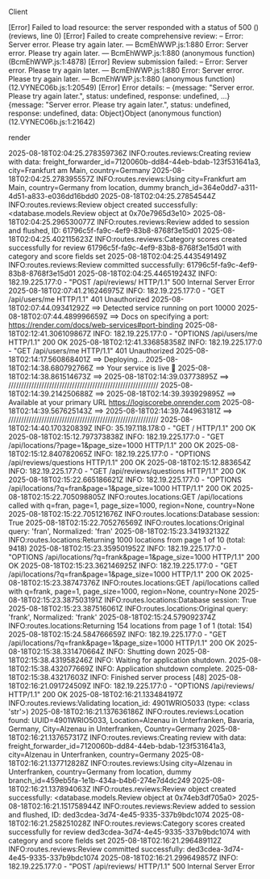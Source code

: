 Client

[Error] Failed to load resource: the server responded with a status of 500 () (reviews, line 0)
[Error] Failed to create comprehensive review: – Error: Server error. Please try again later. — BcmEhWWP.js:1:880
Error: Server error. Please try again later. — BcmEhWWP.js:1:880
	(anonymous function) (BcmEhWWP.js:1:4878)
[Error] Review submission failed: – Error: Server error. Please try again later. — BcmEhWWP.js:1:880
Error: Server error. Please try again later. — BcmEhWWP.js:1:880
	(anonymous function) (12.VYNEC06b.js:1:20549)
[Error] Error details: – {message: "Server error. Please try again later.", status: undefined, response: undefined, …}
{message: "Server error. Please try again later.", status: undefined, response: undefined, data: Object}Object
	(anonymous function) (12.VYNEC06b.js:1:21642)

render

2025-08-18T02:04:25.278359736Z INFO:routes.reviews:Creating review with data: freight_forwarder_id=7120060b-dd84-44eb-bdab-123f531641a3, city=Frankfurt am Main, country=Germany
2025-08-18T02:04:25.278395557Z INFO:routes.reviews:Using city=Frankfurt am Main, country=Germany from location, dummy branch_id=364e0dd7-a311-4d51-a833-e036dd16bdd0
2025-08-18T02:04:25.27854544Z INFO:routes.reviews:Review object created successfully: <database.models.Review object at 0x70e7965d3e10>
2025-08-18T02:04:25.296530077Z INFO:routes.reviews:Review added to session and flushed, ID: 61796c5f-fa9c-4ef9-83b8-8768f3e15d01
2025-08-18T02:04:25.402115623Z INFO:routes.reviews:Category scores created successfully for review 61796c5f-fa9c-4ef9-83b8-8768f3e15d01 with category and score fields set
2025-08-18T02:04:25.443549149Z INFO:routes.reviews:Review committed successfully: 61796c5f-fa9c-4ef9-83b8-8768f3e15d01
2025-08-18T02:04:25.446519243Z INFO:     182.19.225.177:0 - "POST /api/reviews/ HTTP/1.1" 500 Internal Server Error
2025-08-18T02:07:41.216246975Z INFO:     182.19.225.177:0 - "GET /api/users/me HTTP/1.1" 401 Unauthorized
2025-08-18T02:07:44.09341292Z ==> Detected service running on port 10000
2025-08-18T02:07:44.489996659Z ==> Docs on specifying a port: https://render.com/docs/web-services#port-binding
2025-08-18T02:12:41.306109867Z INFO:     182.19.225.177:0 - "OPTIONS /api/users/me HTTP/1.1" 200 OK
2025-08-18T02:12:41.336858358Z INFO:     182.19.225.177:0 - "GET /api/users/me HTTP/1.1" 401 Unauthorized
2025-08-18T02:14:17.560868401Z ==> Deploying...
2025-08-18T02:14:38.680792766Z ==> Your service is live 🎉
2025-08-18T02:14:38.861514673Z ==> 
2025-08-18T02:14:39.03773895Z ==> ///////////////////////////////////////////////////////////
2025-08-18T02:14:39.214250688Z ==> 
2025-08-18T02:14:39.393929895Z ==> Available at your primary URL https://logiscorebe.onrender.com
2025-08-18T02:14:39.567625143Z ==> 
2025-08-18T02:14:39.744963181Z ==> ///////////////////////////////////////////////////////////
2025-08-18T02:14:40.170320839Z INFO:     35.197.118.178:0 - "GET / HTTP/1.1" 200 OK
2025-08-18T02:15:12.797373838Z INFO:     182.19.225.177:0 - "GET /api/locations/?page=1&page_size=1000 HTTP/1.1" 200 OK
2025-08-18T02:15:12.840782065Z INFO:     182.19.225.177:0 - "OPTIONS /api/reviews/questions HTTP/1.1" 200 OK
2025-08-18T02:15:12.883654Z INFO:     182.19.225.177:0 - "GET /api/reviews/questions HTTP/1.1" 200 OK
2025-08-18T02:15:22.665186621Z INFO:     182.19.225.177:0 - "OPTIONS /api/locations/?q=fran&page=1&page_size=1000 HTTP/1.1" 200 OK
2025-08-18T02:15:22.705098805Z INFO:routes.locations:GET /api/locations called with q=fran, page=1, page_size=1000, region=None, country=None
2025-08-18T02:15:22.705121676Z INFO:routes.locations:Database session: True
2025-08-18T02:15:22.705276569Z INFO:routes.locations:Original query: 'fran', Normalized: 'fran'
2025-08-18T02:15:23.341932132Z INFO:routes.locations:Returning 1000 locations from page 1 of 10 (total: 9418)
2025-08-18T02:15:23.359501952Z INFO:     182.19.225.177:0 - "OPTIONS /api/locations/?q=frank&page=1&page_size=1000 HTTP/1.1" 200 OK
2025-08-18T02:15:23.362146925Z INFO:     182.19.225.177:0 - "GET /api/locations/?q=fran&page=1&page_size=1000 HTTP/1.1" 200 OK
2025-08-18T02:15:23.38747376Z INFO:routes.locations:GET /api/locations called with q=frank, page=1, page_size=1000, region=None, country=None
2025-08-18T02:15:23.387503191Z INFO:routes.locations:Database session: True
2025-08-18T02:15:23.387516061Z INFO:routes.locations:Original query: 'frank', Normalized: 'frank'
2025-08-18T02:15:24.579092374Z INFO:routes.locations:Returning 154 locations from page 1 of 1 (total: 154)
2025-08-18T02:15:24.584766659Z INFO:     182.19.225.177:0 - "GET /api/locations/?q=frank&page=1&page_size=1000 HTTP/1.1" 200 OK
2025-08-18T02:15:38.331470664Z INFO:     Shutting down
2025-08-18T02:15:38.431958246Z INFO:     Waiting for application shutdown.
2025-08-18T02:15:38.432077669Z INFO:     Application shutdown complete.
2025-08-18T02:15:38.43217603Z INFO:     Finished server process [48]
2025-08-18T02:16:21.091724509Z INFO:     182.19.225.177:0 - "OPTIONS /api/reviews/ HTTP/1.1" 200 OK
2025-08-18T02:16:21.133484197Z INFO:routes.reviews:Validating location_id: 4901WRIO5033 (type: <class 'str'>)
2025-08-18T02:16:21.137636186Z INFO:routes.reviews:Location found: UUID=4901WRIO5033, Location=Alzenau in Unterfranken, Bavaria, Germany, City=Alzenau in Unterfranken, Country=Germany
2025-08-18T02:16:21.137657317Z INFO:routes.reviews:Creating review with data: freight_forwarder_id=7120060b-dd84-44eb-bdab-123f531641a3, city=Alzenau in Unterfranken, country=Germany
2025-08-18T02:16:21.137712828Z INFO:routes.reviews:Using city=Alzenau in Unterfranken, country=Germany from location, dummy branch_id=459eb5fa-1e1b-434a-b4b6-274e7d4dc249
2025-08-18T02:16:21.137894063Z INFO:routes.reviews:Review object created successfully: <database.models.Review object at 0x74eb3df705a0>
2025-08-18T02:16:21.151758944Z INFO:routes.reviews:Review added to session and flushed, ID: ded3cdea-3d74-4e45-9335-337b9bdc1074
2025-08-18T02:16:21.258251028Z INFO:routes.reviews:Category scores created successfully for review ded3cdea-3d74-4e45-9335-337b9bdc1074 with category and score fields set
2025-08-18T02:16:21.296489112Z INFO:routes.reviews:Review committed successfully: ded3cdea-3d74-4e45-9335-337b9bdc1074
2025-08-18T02:16:21.299649857Z INFO:     182.19.225.177:0 - "POST /api/reviews/ HTTP/1.1" 500 Internal Server Error
